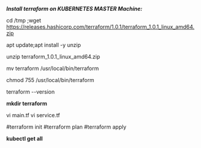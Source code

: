 ***Install terraform on KUBERNETES MASTER Machine:***

cd /tmp ;wget https://releases.hashicorp.com/terraform/1.0.1/terraform_1.0.1_linux_amd64.zip

apt update;apt install -y unzip

unzip terraform_1.0.1_linux_amd64.zip

mv terraform /usr/local/bin/terraform

chmod 755 /usr/local/bin/terraform

terraform --version

**mkdir terraform**

vi main.tf
vi service.tf


#terraform init
#terraform plan
#terraform apply

**kubectl get all** 

